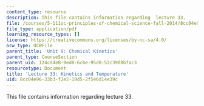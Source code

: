 ```yaml
---
content_type: resource
description: This file contains information regarding  lecture 33.
file: /courses/5-111sc-principles-of-chemical-science-fall-2014/8cc04e9633b3f2e219d52f546d14e39c_MIT5_111F14_Lecture33.pdf
file_type: application/pdf
learning_resource_types: []
license: https://creativecommons.org/licenses/by-nc-sa/4.0/
ocw_type: OCWFile
parent_title: 'Unit V: Chemical Kinetics'
parent_type: CourseSection
parent_uid: 124cd4e8-9ed8-6cbe-95d8-52c3908bfac3
resourcetype: Document
title: 'Lecture 33: Kinetics and Temperature'
uid: 8cc04e96-33b3-f2e2-19d5-2f546d14e39c
---
```

This file contains information regarding  lecture 33.